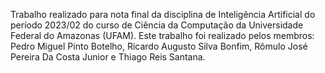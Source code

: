 Trabalho realizado para nota final da disciplina de Inteligência Artificial do período 2023/02 do curso de Ciência da Computação da Universidade Federal do Amazonas (UFAM).
Este trabalho foi realizado pelos membros: Pedro Miguel Pinto Botelho, Ricardo Augusto Silva Bonfim, Rômulo José Pereira Da Costa Junior e Thiago Reis Santana.
